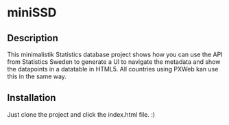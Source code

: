 # miniSSD
## Description
This minimalistik Statistics database project shows how you can use the API from Statistics Sweden to generate a UI to navigate the metadata and show the datapoints in a datatable in HTML5. 
All countries using PXWeb kan use this in the same way.
## Installation
Just clone the project and click the index.html file. :)